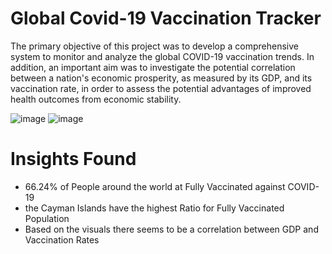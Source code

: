 # Global Covid-19 Vaccination Tracker
The primary objective of this project was to develop a comprehensive system to monitor and analyze the global COVID-19 vaccination trends. In addition, an important aim was to investigate the potential correlation between a nation's economic prosperity, as measured by its GDP, and its vaccination rate, in order to assess the potential advantages of improved health outcomes from economic stability. 

![image](https://user-images.githubusercontent.com/129364286/230008564-1dfa2b75-5ff4-4b2a-b71e-66c86cb17632.png)
![image](https://user-images.githubusercontent.com/129364286/230008706-fe28d073-e455-40be-a0d5-8a64447b2161.png)

# Insights Found
- 66.24% of People around the world at Fully Vaccinated against COVID-19
- the Cayman Islands have the highest Ratio for Fully Vaccinated Population
- Based on the visuals there seems to be a correlation between GDP and Vaccination Rates
